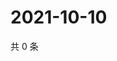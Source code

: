 # 2021-10-10

共 0 条

<!-- BEGIN -->
<!-- 最后更新时间 Sun Oct 10 2021 00:21:46 GMT+0800 (China Standard Time) -->

<!-- END -->
